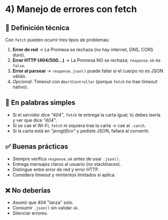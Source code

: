# 4) Manejo de errores con fetch

## 📖 Definición técnica
Con `fetch` pueden ocurrir tres tipos de problemas:
1. **Error de red** → La Promesa se rechaza (no hay internet, DNS, CORS duro).
2. **Error HTTP (404/500…)** → La Promesa NO se rechaza; `response.ok` es `false`.
3. **Error al parsear** → `response.json()` puede fallar si el cuerpo no es JSON válido.
4. *Opcional*: Timeout con `AbortController` (porque `fetch` no trae timeout nativo).

## 💬 En palabras simples
- Si el servidor dice *"404"*, `fetch` te entrega la carta igual; tú debes leerla y ver que dice *"404"*.
- Si se cae el Wi-Fi, `fetch` ni siquiera trae la carta → cae al `.catch`.
- Si la carta está en *"jeroglífico"* y pediste JSON, fallará al convertir.

## ✅ Buenas prácticas
- Siempre verifica `response.ok` antes de usar `.json()`.
- Entrega mensajes claros al usuario (no stacktraces).
- Distingue entre error de red y error HTTP.
- Considera timeout y reintentos limitados si aplica.

## ❌ No deberías
- Asumir que 404 "lanza" solo.
- Consumir `.json()` sin validar `ok`.
- Silenciar errores.